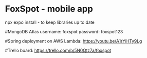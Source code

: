 # FoxSpot - mobile app
npx expo install - to keep libraries up to date

#MongoDB Atlas
username: foxspot
password: foxspot123

#Spring deployment on AWS Lambda: https://youtu.be/A1rYiHTy9Lg

#Trello board: https://trello.com/b/5N0Qtz7a/foxspot
